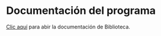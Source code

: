 # Documentación del programa

[Clic aquí](https://docs.google.com/document/d/1AIMnwlHMWtdTQXZoRqldBEgVqvrQXrBv5eZ1dngqEE0/edit?usp=sharing) para abir la documentación de Biblioteca.